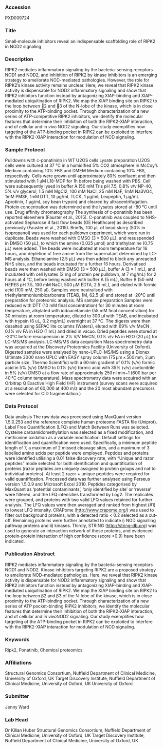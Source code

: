 ### Accession
PXD009724

### Title
Small-molecule inhibitors reveal an indispensable scaffolding role of RIPK2 in NOD2 signaling

### Description
RIPK2 mediates inflammatory signaling by the bacteria-sensing receptors NOD1 and NOD2, and inhibition of RIPK2 by kinase inhibitors is an emerging strategy to ameliorate NOD-mediated pathologies. However, the role for RIPK2’s kinase activity remains unclear. Here, we reveal that RIPK2 kinase activity is dispensable for NOD2 inflammatory signaling and show that RIPK2 inhibitors function instead by antagonizing XIAP-binding and XIAP-mediated ubiquitination of RIPK2. We map the XIAP binding site on RIPK2 to the loop between 2 and 3 of the N-lobe of the kinase, which is in close proximity to the ATP-binding pocket. Through characterization of a new series of ATP-competitive RIPK2 inhibitors, we identify the molecular features that determine their inhibition of both the RIPK2-XIAP interaction, and of cellular and in vivo NOD2 signaling. Our study exemplifies how targeting of the ATP-binding pocket in RIPK2 can be exploited to interfere with the RIPK2-XIAP interaction for modulation of NOD signaling.

### Sample Protocol
Pulldowns with c-ponatininb in WT U2OS cells Lysate preparation U2OS cells were cultured at 37 °C in a humidified 5% CO2 atmosphere in McCoy’s Medium containing 10% FBS and DMEM Medium containing 10% FBS, respectively.  Cells were grown until approximately 80% confluent and then stimulated with 1 µM L18-MDP for 1h before being washed with PBS. Cell were subsequently lysed in buffer A (50 mM Tris pH 7.5, 0.8% v/v NP-40, 5% v/v glycerol, 1.5 mM MgCl2, 100 mM NaCl, 25 mM NaF, 1mM Na3VO4, 1mM PMSF, 1mM DTT, 10 µg/mL TLCK, 1 µg/mL Leupeptin, 1 µg/mL Aprotinin, 1 µg/mL soy bean trypsin) and cleared by ultracentrifugation. Protein concentration was determined and the lysates stored at -80 °C until use. Drug affinity chromatography The synthesis of c-ponatinib has been reported elsewhere (Fauster et al., 2015). C-ponatinib was coupled to NHS-activated Sepharose 4 fast flow beads (GE Healthcare) as described previously (Fauster et al., 2015). Briefly, 100 μL of bead slurry (50% in isopropanol) was used for each pulldown experiment, which were run in duplicate. Beads were washed with DMSO (3 × 500 μL), and resuspended in DMSO (50 μL), to which the amine (0.025 μmol) and triethylamine (0.75 μL) were added. The beads were incubated at room temperature for 16 hours, and depletion of free amine from the supernatant determined by LC-MS analysis. Ethanolamine (2.5 μL) was then added to block any unreacted NHS sites, and the beads incubated for a further 16 hours. Derivatised beads were then washed with DMSO (3 × 500 μL), buffer A (3 × 1 mL), and incubated with cell lysates (2 mg of protein per pulldown, at 7 mg/mL) for 2 hours at 4 °C, before being washed with buffer A (5 mL), Buffer B (50 mM HEPES pH 7.5, 100 mM NaCl, 500 μM EDTA, 2.5 mL), and eluted with formic acid (100 mM, 250 μl). Samples were neutralised with triethylammoniumbicarbonate (TEAB, 1M, 62.5 μl) and stored at -20°C until preparation for proteomic analysis. MS sample preparation  Samples were reduced with DTT (10 mM final concentration) for 30 minutes at room temperature, alkylated with iodoacetamide (55 mM final concentration) for 30 minutes at room temperature, diluted to 300 μl with TEAB, and incubated with trypsin (6 uL, 0.2 mg/mL) overnight at 37 °C. The digests were then desalted using SEPAC lite columns (Waters), eluted with 69% v/v MeCN , 0.1% v/v FA in H2O (1 mL) and dried in vacuo. Dried peptides were stored at -20°C before resuspension in 2% V/V MeCN, 0.1% v/v FA in H2O (20 μL) for LC-MS/MS analysis. LC-MS/MS data acquisition Mass spectrometry data was acquired at the Discovery Proteomics Facility (University of Oxford). Digested samples were analysed by nano-UPLC–MS/MS using a Dionex Ultimate 3000 nano UPLC with EASY spray column (75 μm × 500 mm, 2 μm particle size, Thermo Scientific) with a 60 min gradient of 0.1% (v/v) formic acid in 5% (v/v) DMSO to 0.1% (v/v) formic acid with 35% (v/v) acetonitrile in 5% (v/v) DMSO at a flow rate of approximately 250 nl min−1 (600 bar per 40 °C column temperature). Mass spectrometry data were acquired with an Orbitrap Q Exactive High Field (HF) instrument (survey scans were acquired at a resolution of 60,000 at 400 m/z and the 20 most abundant precursors were selected for CID fragmentation.)

### Data Protocol
Data analysis The raw data was processed using MaxQuant version 1.5.0.253 and the reference complete human proteome FASTA file (Uniprot). Label Free Quantification (LFQ) and Match Between Runs was selected. Cysteine carbamidomethylation was selected as a fixed modification, and methionine oxidation as a variable modification. Default settings for identification and quantification were used. Specifically, a minimum peptide length of 7, a maximum of 2 missed cleavage sites, and a maximum of 3 labelled amino acids per peptide were employed. Peptides and proteins were identified utilising a 0.01 false discovery rate, with “Unique and razor peptides” mode selected for both identification and quantification of proteins (razor peptides are uniquely assigned to protein groups and not to individual proteins). At least 2 razor + unique peptides were required for valid quantification. Processed data was further analysed using Perseus version 1.5.0.9 and Microsoft Excel 2010. Peptides categorised by MaxQuant as ‘potential contaminants’, ‘only identified by site’ or ‘reverse’ were filtered, and the LFQ intensities transformed by Log2. The replicates were grouped, and proteins with two valid LFQ values retained for further analysis. The LFQ values were then averaged and ranked from highest (#1) to lowest LFQ intensity. CRAPome (http://www.crapome.org/) was used to filter out background proteins, with a detected ratio < 0.2 selected as a cut-off. Remaining proteins were further annotated to indicate i) NOD signalling pathway proteins and ii) kinases. Thirdly, STRING (http://string-db.org) was used to generate an interaction network of these proteins, and evidenced protein-protein interaction of high confidence (score >0.9) have been indicated.

### Publication Abstract
RIPK2 mediates inflammatory signaling by the bacteria-sensing receptors NOD1 and NOD2. Kinase inhibitors targeting RIPK2 are a proposed strategy to ameliorate NOD-mediated pathologies. Here, we reveal that RIPK2 kinase activity is dispensable for NOD2 inflammatory signaling and show that RIPK2 inhibitors function instead by antagonizing XIAP-binding and XIAP-mediated ubiquitination of RIPK2. We map the XIAP binding site on RIPK2 to the loop between &#x3b2;2 and &#x3b2;3 of the N-lobe of the kinase, which is in close proximity to the ATP-binding pocket. Through characterization of a new series of ATP pocket-binding RIPK2 inhibitors, we identify the molecular features that determine their inhibition of both the RIPK2-XIAP interaction, and of cellular and <i>in&#xa0;vivo</i>NOD2 signaling. Our study exemplifies how targeting of the ATP-binding pocket in RIPK2 can be exploited to interfere with the RIPK2-XIAP interaction for modulation of NOD signaling.

### Keywords
Ripk2, Ponatinib, Chemical proteomics

### Affiliations
Structural Genomics Consortium, Nuffield Department of Clinical Medicine, University of Oxford, UK  Target Discovery Institute, Nuffield Department of Clinical Medicine, University of Oxford, UK
University of Oxford

### Submitter
Jenny Ward

### Lab Head
Dr Kilian Huber
Structural Genomics Consortium, Nuffield Department of Clinical Medicine, University of Oxford, UK  Target Discovery Institute, Nuffield Department of Clinical Medicine, University of Oxford, UK


